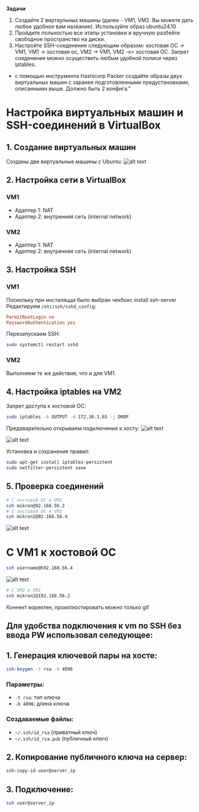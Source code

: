 **Задачи**
1. Создайте 2 виртаульных машины (далее - VM1, VM2. Вы можете дать любое удобное вам название). Используйте образ ubuntu24.10
2. Пройдите польностью все этапы установки и вручную разбейте свободное пространство на диски.
3. Настройте SSH-соеденение следующим образом: хостовая ОС -> VM1, VM1 -> хостовая ос, VM2 -> VM1, VM2 -x> хостовая ОС. Запрет соеденения можно осуществить любым удобной полиси через iptables.

* с помощью инструмента Hashicorp Packer создайте образы двух виртуальных машин с заранее подготовленными предустановками, описанными выше. Должно быть 2 конфига." 
  
# Настройка виртуальных машин и SSH-соединений в VirtualBox

## 1. Создание виртуальных машин

Созданы две виртуальные машины с Ubuntu:
![alt text](img/vm1_vm2_mount_IPs.png)

## 2. Настройка сети в VirtualBox

### VM1
- Адаптер 1: NAT
- Адаптер 2: внутренняя сеть (internal network)

### VM2
- Адаптер 1: NAT
- Адаптер 2: внутренняя сеть (internal network)


## 3. Настройка SSH

### VM1
Поскольку при инсталяцци было выбран чекбокс install ssh-server
Редактируем `/etc/ssh/sshd_config`:
```conf
PermitRootLogin no
PasswordAuthentication yes
```

Перезапускаем SSH:
```bash
sudo systemctl restart sshd
```

### VM2
Выполняем те же действия, что и для VM1.

## 4. Настройка iptables на VM2

Запрет доступа к хостовой ОС:
```bash
sudo iptables -A OUTPUT -d 172.30.1.65 -j DROP
```
Предаварительно открываем подключение к хосту:
![alt text](img/101.png)


![alt text](img/vm2_toHost.png)

Установка и сохранение правил:
```bash
sudo apt-get install iptables-persistent
sudo netfilter-persistent save
```

## 5. Проверка соединений

```bash
# С хостовой ОС к VM1
ssh mikron@92.168.56.2
# С хостовой ОС к VM2
ssh mikron2@92.168.56.4
```
![alt text](img/hostToVM1andVM2.png)

# С VM1 к хостовой ОС
```bash
ssh username@h92.168.56.4
```
![alt text](img/vm1ToHost.png)

```bash
# С VM2 к VM1
ssh mikron2@192.168.56.2
```
Коннект коректен, проиллюстировать можно только gif


## Для удобства подключения к vm по SSH без ввода PW использовал селедующее:


## 1. Генерация ключевой пары на хосте:
```bash
ssh-keygen -t rsa -b 4096
```
### Параметры:
- `-t rsa`: тип ключа
- `-b 4096`: длина ключа

### Создаваемые файлы:
- `~/.ssh/id_rsa` (приватный ключ)
- `~/.ssh/id_rsa.pub` (публичный ключ)

## 2. Копирование публичного ключа на сервер:
```bash
ssh-copy-id user@server_ip
```
## 3. Подключение:
```bash
ssh user@server_ip
```